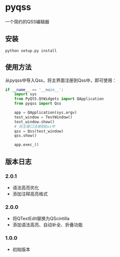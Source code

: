# pyqss

一个简约的QSS编辑器

## 安装

```shell
python setup.py install
```

## 使用方法

从pyqss中导入Qss，将主界面注册到Qss中，即可使用：

```python
if __name__ == '__main__':
    import sys
    from PyQt5.QtWidgets import QApplication
    from pyqss import Qss

    app = QApplication(sys.argv)
    test_window = TestWindow()
    test_window.show()
    # 将主窗口注册到Qss中
    qss = Qss(test_window)
    qss.show()

    app.exec_()
```

## 版本日志

### 2.0.1

- 语法高亮优化
- 添加注释高亮格式

### 2.0.0

- 将QTextEdit替换为QScintilla
- 添加语法高亮、自动补全、折叠功能

### 1.0.0

- 初始版本
